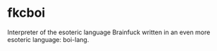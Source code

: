 # fkcboi
Interpreter of the esoteric language Brainfuck written in an even more esoteric language: boi-lang.
